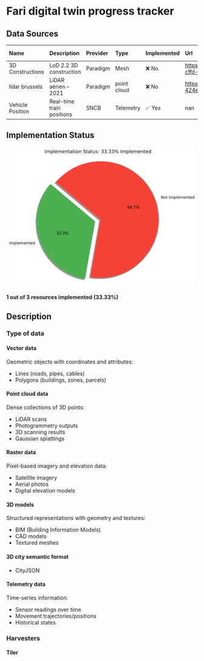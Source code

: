 # Fari digital twin progress tracker

## Data Sources



| Name             | Description               | Provider   | Type        | Implemented   | Url                                                                                     | Format           | Update frequency   | Harvester                            | Priority   |
|:-----------------|:--------------------------|:-----------|:------------|:--------------|:----------------------------------------------------------------------------------------|:-----------------|:-------------------|:-------------------------------------|:-----------|
| 3D Constructions | LoD 2.2 3D construction   | Paradigm   | Mesh        | ❌ No          | https://datastore.brussels/web/data/dataset/e9ec2aa4-cffd-11ee-bccc-00090ffe0001#access | SHP/DWG/GPKG/SKP | 1 month            | nan                                  | High       |
| lidar brussels   | LiDAR aérien – 2021       | Paradigm   | point cloud | ❌ No          | https://datastore.brussels/web/data/dataset/ff1124e1-424e-11ee-b156-00090ffe0001#access | las              | unknown            | nan                                  | low        |
| Vehicle Position | Real-time train positions | SNCB       | Telemetry   | ✅ Yes         | nan                                                                                     | GeoJSON          | 30 seconds         | SNCBVehiclePositionGeometryHarvester | nan        |

## Implementation Status

![Implementation Status](assets/implementation_chart.svg)

**1 out of 3 resources implemented (33.33%)**

## Description

### Type of data 

#### Vector data
Geometric objects with coordinates and attributes:
- Lines (roads, pipes, cables)
- Polygons (buildings, zones, parcels)

#### Point cloud data
Dense collections of 3D points:
- LiDAR scans
- Photogrammetry outputs
- 3D scanning results
- Gaussian splattings

#### Raster data
Pixel-based imagery and elevation data:
- Satellite imagery
- Aerial photos
- Digital elevation models

#### 3D models
Structured representations with geometry and textures:
- BIM (Building Information Models)
- CAD models
- Textured meshes

#### 3D city semantic format
- CityJSON

#### Telemetry data
Time-series information:
- Sensor readings over time
- Movement trajectories/positions
- Historical states


### Harvesters
#### Tiler



